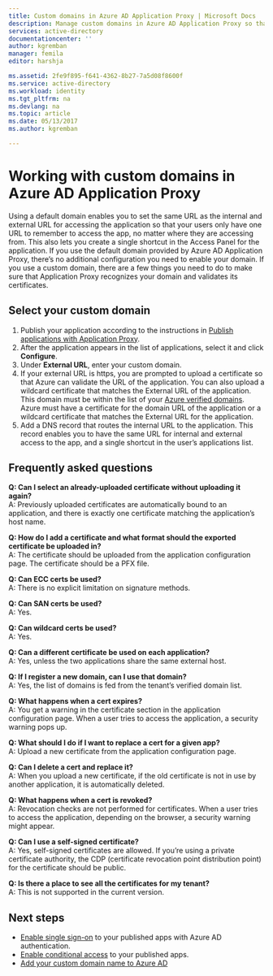 ```yaml
---
title: Custom domains in Azure AD Application Proxy | Microsoft Docs
description: Manage custom domains in Azure AD Application Proxy so that the URL for the app is the same regardless of where your users access it. 
services: active-directory
documentationcenter: ''
author: kgremban
manager: femila
editor: harshja

ms.assetid: 2fe9f895-f641-4362-8b27-7a5d08f8600f
ms.service: active-directory
ms.workload: identity
ms.tgt_pltfrm: na
ms.devlang: na
ms.topic: article
ms.date: 05/13/2017
ms.author: kgremban

---
```

# Working with custom domains in Azure AD Application Proxy
Using a default domain enables you to set the same URL as the internal and external URL for accessing the application so that your users only have one URL to remember to access the app, no matter where they are accessing from. This also lets you create a single shortcut in the Access Panel for the application. If you use the default domain provided by Azure AD Application Proxy, there’s no additional configuration you need to enable your domain. If you use a custom domain, there are a few things you need to do to make sure that Application Proxy recognizes your domain and validates its certificates.

## Select your custom domain
1. Publish your application according to the instructions in [Publish applications with Application Proxy](active-directory-application-proxy-publish.md).
2. After the application appears in the list of applications, select it and click **Configure**.
3. Under **External URL**, enter your custom domain.
4. If your external URL is https, you are prompted to upload a certificate so that Azure can validate the URL of the application. You can also upload a wildcard certificate that matches the External URL of the application. This domain must be within the list of your [Azure verified domains](https://msdn.microsoft.com/library/azure/jj151788.aspx). Azure must have a certificate for the domain URL of the application or a wildcard certificate that matches the External URL for the application.
5. Add a DNS record that routes the internal URL to the application. This record enables you to have the same URL for internal and external access to the app, and a single shortcut in the user’s applications list.

## Frequently asked questions
**Q: Can I select an already-uploaded certificate without uploading it again?**  
A: Previously uploaded certificates are automatically bound to an application, and there is exactly one certificate matching the application’s host name.  

**Q: How do I add a certificate and what format should the exported certificate be uploaded in?**  
A: The certificate should be uploaded from the application configuration page. The certificate should be a PFX file.  

**Q: Can ECC certs be used?**  
A: There is no explicit limitation on signature methods.  

**Q: Can SAN certs be used?**  
A: Yes.  

**Q: Can wildcard certs be used?**  
A: Yes.  

**Q: Can a different certificate be used on each application?**  
A: Yes, unless the two applications share the same external host.  

**Q: If I register a new domain, can I use that domain?**  
A: Yes, the list of domains is fed from the tenant’s verified domain list.  

**Q: What happens when a cert expires?**  
A: You get a warning in the certificate section in the application configuration page. When a user tries to access the application, a security warning pops up.  

**Q: What should I do if I want to replace a cert for a given app?**  
A: Upload a new certificate from the application configuration page.  

**Q: Can I delete a cert and replace it?**  
A: When you upload a new certificate, if the old certificate is not in use by another application, it is automatically deleted.  

**Q: What happens when a cert is revoked?**  
A: Revocation checks are not performed for certificates. When a user tries to access the application, depending on the browser, a security warning might appear.  

**Q: Can I use a self-signed certificate?**  
A: Yes, self-signed certificates are allowed. If you’re using a private certificate authority, the CDP (certificate revocation point distribution point) for the certificate should be public.  

**Q: Is there a place to see all the certificates for my tenant?**  
A: This is not supported in the current version.  

## Next steps
* [Enable single sign-on](active-directory-application-proxy-sso-using-kcd.md) to your published apps with Azure AD authentication.
* [Enable conditional access](active-directory-application-proxy-conditional-access.md) to your published apps.
* [Add your custom domain name to Azure AD](active-directory-add-domain.md)


